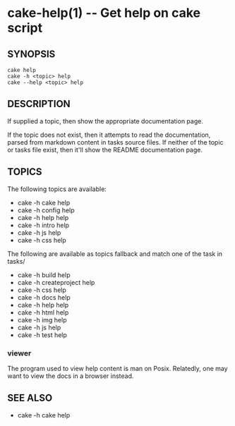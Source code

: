 cake-help(1) -- Get help on cake script
=======================================

## SYNOPSIS

    cake help
    cake -h <topic> help
    cake --help <topic> help

## DESCRIPTION

If supplied a topic, then show the appropriate documentation page.

If the topic does not exist, then it attempts to read the documentation, parsed
from markdown content in tasks source files. If neither of the topic or tasks file
exist, then it'll show the README documentation page.

## TOPICS

The following topics are available: 

* cake -h cake help
* cake -h config help
* cake -h help help
* cake -h intro help 
* cake -h js help
* cake -h css help

The following are available as topics fallback and match one of the task in tasks/
 
* cake -h build help
* cake -h createproject help
* cake -h css help
* cake -h docs help
* cake -h help help
* cake -h html help
* cake -h img help
* cake -h js help
* cake -h test help

### viewer

The program used to view help content is man on Posix. Relatedly, one may want to view the
docs in a browser instead.

## SEE ALSO

* cake -h cake help


